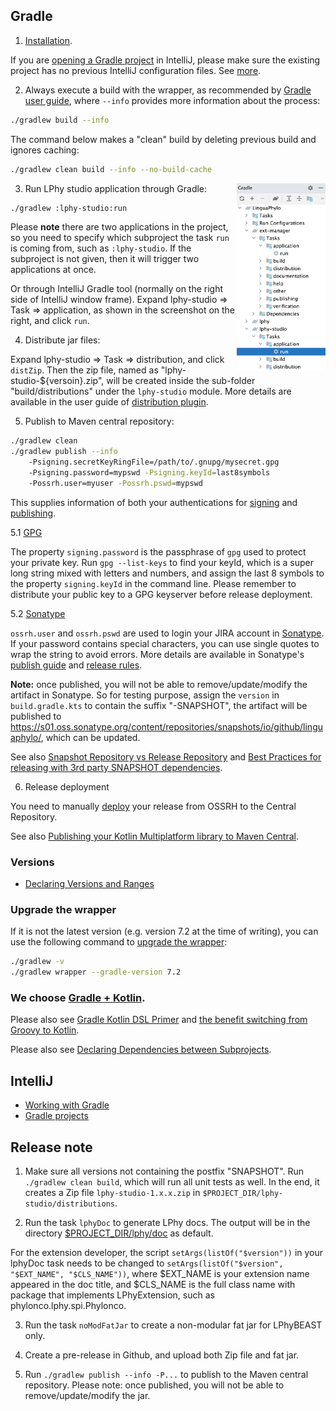 
## Gradle

1. [Installation](https://gradle.org/install/). 

If you are [opening a Gradle project](https://www.jetbrains.com/idea/guide/tutorials/working-with-gradle/opening-a-gradle-project/)
in IntelliJ, please make sure the existing project has no previous IntelliJ configuration files. 
See [more](#IntelliJ).


2. Always execute a build with the wrapper, as recommended by
[Gradle user guide](https://docs.gradle.org/current/userguide/gradle_wrapper.html#sec:using_wrapper),
where `--info` provides more information about the process:
   
```bash
./gradlew build --info
```

The command below makes a "clean" build by deleting previous build and ignores caching:

```bash
./gradlew clean build --info --no-build-cache
```


3. Run LPhy studio application through Gradle:
<a href="./Gradle-run.png"><img src="Gradle-run.png" align="right" height="300" ></a>

```bash
./gradlew :lphy-studio:run
```

Please __note__ there are two applications in the project, so you need to specify which
subproject the task `run` is coming from, such as `:lphy-studio`. 
If the subproject is not given, then it will trigger two applications at once.

Or through IntelliJ Gradle tool (normally on the right side of IntelliJ window frame).
Expand lphy-studio => Task => application, as shown in the screenshot on the right,
and click `run`.


4. Distribute jar files:

Expand lphy-studio => Task => distribution, and click `distZip`.
Then the zip file, named as "lphy-studio-${versoin}.zip", will be created
inside the sub-folder "build/distributions" under the `lphy-studio` module.
More details are available in the user guide of
[distribution plugin](https://docs.gradle.org/current/userguide/distribution_plugin.html).

5. Publish to Maven central repository:

```bash
./gradlew clean
./gradlew publish --info 
    -Psigning.secretKeyRingFile=/path/to/.gnupg/mysecret.gpg 
    -Psigning.password=mypswd -Psigning.keyId=last8symbols 
    -Possrh.user=myuser -Possrh.pswd=mypswd
```

This supplies information of both your authentications for
[signing](https://docs.gradle.org/current/userguide/signing_plugin.html#sec:signatory_credentials)
and [publishing](https://docs.gradle.org/current/userguide/publishing_maven.html).

5.1 [GPG](https://central.sonatype.org/publish/requirements/gpg/)

The property `signing.password` is the passphrase of `gpg` used to protect your private key.
Run `gpg --list-keys` to find your keyId, which is a super long string 
mixed with letters and numbers, and assign the last 8 symbols to 
the property `signing.keyId` in the command line. 
Please remember to distribute your public key to a GPG keyserver before release deployment.

5.2 [Sonatype](https://central.sonatype.org/publish/publish-guide/)

`ossrh.user` and `ossrh.pswd` are used to login your JIRA account in
[Sonatype](https://central.sonatype.org/publish/publish-guide/).
If your password contains special characters, 
you can use single quotes to wrap the string to avoid errors.
More details are available in Sonatype's
[publish guide](https://central.sonatype.org/publish/publish-guide/)
and [release rules](https://central.sonatype.org/publish/release/).

**Note:** once published, you will not be able to remove/update/modify the artifact in Sonatype.
So for testing purpose, assign the `version` in `build.gradle.kts` to contain 
the suffix "-SNAPSHOT", the artifact will be published to
https://s01.oss.sonatype.org/content/repositories/snapshots/io/github/linguaphylo/,
which can be updated.

See also [Snapshot Repository vs Release Repository](https://stackoverflow.com/questions/275555/maven-snapshot-repository-vs-release-repository)
and [Best Practices for releasing with 3rd party SNAPSHOT dependencies](https://blog.sonatype.com/2009/01/best-practices-for-releasing-with-3rd-party-snapshot-dependencies/).

6. Release deployment

You need to manually [deploy](https://central.sonatype.org/publish/release/)
your release from OSSRH to the Central Repository. 

See also [Publishing your Kotlin Multiplatform library to Maven Central](https://dev.to/kotlin/how-to-build-and-publish-a-kotlin-multiplatform-library-going-public-4a8k).

### Versions

- [Declaring Versions and Ranges](https://docs.gradle.org/current/userguide/single_versions.html)


### Upgrade the wrapper 

If it is not the latest version (e.g. version 7.2 at the time of writing), 
you can use the following command to
[upgrade the wrapper](https://docs.gradle.org/current/userguide/gradle_wrapper.html#sec:upgrading_wrapper):

```bash
./gradlew -v
./gradlew wrapper --gradle-version 7.2
```

### We choose [Gradle + Kotlin](https://gradle.org/kotlin/). 

Please also see [Gradle Kotlin DSL Primer](https://docs.gradle.org/current/userguide/kotlin_dsl.html) 
and [the benefit switching from Groovy to Kotlin](https://stackoverflow.com/questions/45335874/gradle-what-is-the-benefit-if-i-switch-from-groovy-to-kotlin).

Please also see
[Declaring Dependencies between Subprojects](https://docs.gradle.org/current/userguide/declaring_dependencies_between_subprojects.html). 


## IntelliJ

- [Working with Gradle](https://www.jetbrains.com/idea/guide/tutorials/working-with-gradle/)
- [Gradle projects](https://www.jetbrains.com/help/idea/work-with-gradle-projects.html)

## Release note

1. Make sure all versions not containing the postfix "SNAPSHOT". Run `./gradlew clean build`, which will run all unit tests as well. In the end, it creates a Zip file `lphy-studio-1.x.x.zip` in `$PROJECT_DIR/lphy-studio/distributions`.


2. Run the task `lphyDoc` to generate LPhy docs. The output will be in the directory [$PROJECT_DIR/lphy/doc](lphy/doc) as default.  

For the extension developer, the script `setArgs(listOf("$version"))` in your lphyDoc task needs to be changed
to `setArgs(listOf("$version", "$EXT_NAME", "$CLS_NAME"))`, where $EXT_NAME is your extension name appeared in the doc title,
and $CLS_NAME is the full class name with package that implements LPhyExtension, such as phylonco.lphy.spi.Phylonco.

3. Run the task `noModFatJar` to create a non-modular fat jar for LPhyBEAST only.


4. Create a pre-release in Github, and upload both Zip file and fat jar. 


5. Run `./gradlew publish --info -P...` to publish to the Maven central repository. 
Please note: once published, you will not be able to remove/update/modify the jar.
